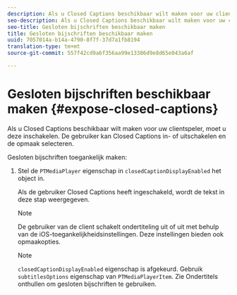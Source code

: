 ```yaml
---
description: Als u Closed Captions beschikbaar wilt maken voor uw clientspeler, moet u deze inschakelen. De gebruiker kan Closed Captions in- of uitschakelen en de opmaak selecteren.
seo-description: Als u Closed Captions beschikbaar wilt maken voor uw clientspeler, moet u deze inschakelen. De gebruiker kan Closed Captions in- of uitschakelen en de opmaak selecteren.
seo-title: Gesloten bijschriften beschikbaar maken
title: Gesloten bijschriften beschikbaar maken
uuid: 7057014a-b14a-4790-8f7f-37d7a1fb8194
translation-type: tm+mt
source-git-commit: 557f42cd9a6f356aa99e13386d9e8d65e043a6af

---
```



# Gesloten bijschriften beschikbaar maken {#expose-closed-captions}

Als u Closed Captions beschikbaar wilt maken voor uw clientspeler, moet u deze inschakelen. De gebruiker kan Closed Captions in- of uitschakelen en de opmaak selecteren.

Gesloten bijschriften toegankelijk maken:

1. Stel de `PTMediaPlayer` eigenschap in `closedCaptionDisplayEnabled` het object in.

   Als de gebruiker Closed Captions heeft ingeschakeld, wordt de tekst in deze stap weergegeven.

   >[!NOTE]
   >
   >De gebruiker van de client schakelt ondertiteling uit of uit met behulp van de iOS-toegankelijkheidsinstellingen. Deze instellingen bieden ook opmaakopties.

   >[!NOTE]
   >
   >`closedCaptionDisplayEnabled` eigenschap is afgekeurd. Gebruik `subtitlesOptions` eigenschap van `PTMediaPlayerItem`. Zie Ondertitels [](../../../tvsdk-3x-ios-prog/c-ios-closed-captioning-and-subtitles-ios/c-ios-closed-captioning-and-subtitles-reqts-ios/t-ios-subtitles-exposing-ios.md) onthullen om gesloten bijschriften te gebruiken.